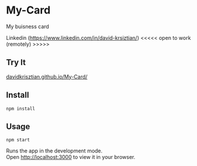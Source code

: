 # My-Card
My buisness card


Linkedin (https://www.linkedin.com/in/david-krsiztian/)
<<<<< open to work (remotely)  >>>>>

Try It
---

[davidkrisztian.github.io/My-Card/](https://davidkrisztian.github.io/My-Card/)



Install
---

`npm install`



Usage
---

`npm start`

Runs the app in the development mode.\
Open [http://localhost:3000](http://localhost:3000) to view it in your browser.
